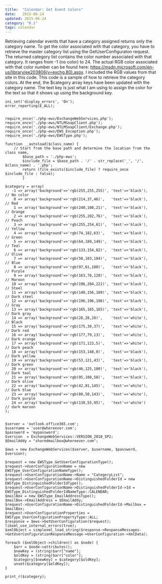 ```yaml
---
title:  "Calendar: Get Event Colors"
date:   2015-06-24
updated: 2015-06-24
category: "0.1"
tags: calendar
---
```

Retrieving calendar events that have a category assigned returns only the
category name. To get the color associated with that category, you have to
retrieve the master category list using the GetUserConfiguraton request. The
returned category list contains the color number associated with that category.
It ranges from -1 (no color) to 24. The actual RGB color associated with that
color number can be found here:
<https://msdn.microsoft.com/en-us/library/ee203806(v=exchg.80).aspx>. I included
the RGB values from that site in this code. This code is a sample of how to
retrieve the category colors. At the end, the $category array keys have been
updated with the category name. The text key is just what I am using to assign
the color for the text so that it shows up using the background key.

```php?start_inline=1
ini_set('display_errors', 'On');
error_reporting(E_ALL);


require_once('./php-ews/ExchangeWebServices.php');
require_once('./php-ews/NTLMSoapClient.php');
require_once('./php-ews/NTLMSoapClient/Exchange.php');
require_once('./php-ews/EWS_Exception.php');
require_once('./php-ews/EWSType.php');

function __autoload($class_name) {
    // Start from the base path and determine the location from the class name,
        $base_path = './php-ews';
        $include_file = $base_path . '/' . str_replace('_', '/', $class_name) . '.php';
        return (file_exists($include_file) ? require_once $include_file : false);
        }
        
$category = array(
   -1 => array('background'=>'rgb(255,255,255)', 'text'=>'black'),   // No color
    0 => array('background'=>'rgb(214,37,46)',   'text'=>'black'),   // Red
    1 => array('background'=>'rgb(240,108,21)',  'text'=>'black'),   // Orange
    2 => array('background'=>'rgb(255,202,76)',  'text'=>'black'),   // Peach
    3 => array('background'=>'rgb(255,254,61)',  'text'=>'black'),   // Yellow
    4 => array('background'=>'rgb(74,182,63)',   'text'=>'black'),   // Green
    5 => array('background'=>'rgb(64,189,149)',  'text'=>'black'),   // Teal
    6 => array('background'=>'rgb(133,154,82)',  'text'=>'black'),   // Olive
    7 => array('background'=>'rgb(50,103,184)',  'text'=>'black'),   // Blue
    8 => array('background'=>'rgb(97,61,180)',   'text'=>'black'),   // Purple
    9 => array('background'=>'rgb(163,78,120)',  'text'=>'black'),   // Maroon
   10 => array('background'=>'rgb(196,204,221)', 'text'=>'black'),   // Steel 
   11 => array('background'=>'rgb(140,156,189)', 'text'=>'black'),   // Dark steel
   12 => array('background'=>'rgb(196,196,196)', 'text'=>'black'),   // Gray
   13 => array('background'=>'rgb(165,165,165)', 'text'=>'black'),   // Dark gray
   14 => array('background'=>'rgb(28,28,28)',    'text'=>'white'),   // Black
   15 => array('background'=>'rgb(175,30,37)',   'text'=>'white'),   // Dark red
   16 => array('background'=>'rgb(177,79,13)',   'text'=>'white'),   // Dark orange
   17 => array('background'=>'rgb(171,123,5)',   'text'=>'white'),   // Dark peach
   18 => array('background'=>'rgb(153,148,0)',   'text'=>'black'),   // Dark yellow
   19 => array('background'=>'rgb(53,121,43)',   'text'=>'black'),   // Dark green
   20 => array('background'=>'rgb(46,125,100)',  'text'=>'black'),   // Dark teal
   21 => array('background'=>'rgb(95,108,58)',   'text'=>'black'),   // Dark olive
   22 => array('background'=>'rgb(42,81,145)',   'text'=>'white'),   // Dark blue
   23 => array('background'=>'rgb(80,50,143)',   'text'=>'white'),   // Dark purple
   24 => array('background'=>'rgb(130,55,95)',   'text'=>'white')    // dark maroon
);


$server = 'outlook.office365.com';
$username = 'user@whereever.com';
$password = 'mypassword';
$version  = ExchangeWebServices::VERSION_2010_SP2;
$EmailAddy = "sharedmailbox@whereever.com";    

$ews = new ExchangeWebServices($server, $username, $password, $version);

$request = new EWSType_GetUserConfigurationType();
$request->UserConfigurationName = new EWSType_UserConfigurationNameType();
$request->UserConfigurationName->Name = "CategoryList";
$request->UserConfigurationName->DistinguishedFolderId = new EWSType_DistinguishedFolderIdType();
$request->UserConfigurationName->DistinguishedFolderId->Id = EWSType_DistinguishedFolderIdNameType::CALENDAR;
$mailBox = new EWSType_EmailAddressType();
$mailBox->EmailAddress = $EmailAddy;
$request->UserConfigurationName->DistinguishedFolderId->Mailbox = $mailBox;
$request->UserConfigurationProperties = EWSType_UserConfigurationPropertyType::ALL;
$response = $ews->GetUserConfiguration($request);
libxml_use_internal_errors(true);
$xmlObject = simplexml_load_string($response->ResponseMessages->GetUserConfigurationResponseMessage->UserConfiguration->XmlData);

foreach ($xmlObject->children() as $node) {
    $arr = $node->attributes(); 
    $newKey = (string)$arr["name"];
    $oldKey = (string)$arr["color"];
    $category[$newKey] = $category[$oldKey];
    unset($category[$oldKey]);
}

print_r($category);
```

